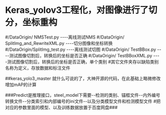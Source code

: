 # Keras_yolov3工程化，对图像进行了切分，坐标重构
#/DataOrigin/ NMSTest.py  ----离线测试NMS
#/DataOrigin/ SplitImg_and_RewriteXML.py  ----切分图像和坐标转换
#/DataOrigin/SplitImg_test.py  ----离线测试切图
#/DataOrigin/ TestBBox.py  ----测试图像切割后，转换后的坐标是否正确
#/DataOrigin/ TestBBoxXML.py  ----测试图像切割后，转换后的坐标是否正确，单个类别
#其它文件夹存以缺陷类别名称为定义，存放数据和标注文件

##keras_yolo3_master 就什么可说的了，大神开源的代码，在此基础上略微修改增加mAP的计算


###Predict是推理接口，steel_model下需要--检测的类别、锚框文件--内外编号转换文件--分类索引和内部编号的ini文件--以及分类模型文件和检测模型文件
#把对应的参数里面的模型、以及训练数据放置于百度网盘###


